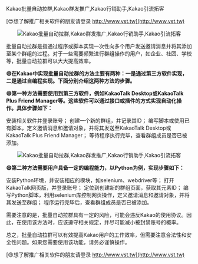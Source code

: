 Kakao批量自动拉群,Kakao群发推广,Kakao行销助手,Kakao引流拓客

[😍想了解推广相关软件的朋友请登录 http://www.vst.tw](http://www.vst.tw)

 <center><img src="https://vst.tw/MP4/tuiguang/png/7.png" alt="Kakao批量自动拉群,Kakao群发推广,Kakao行销助手,Kakao引流拓客"></center>

批量自动拉群是指通过程序或脚本实现一次性向多个用户发送邀请消息并将其添加至某个群组的过程。对于一些需要频繁进行群组操作的用户，如企业、社团、学校等，批量自动拉群可以大大提高效率。

**😄在Kakao中实现批量自动拉群的方法主要有两种：一是通过第三方软件实现，二是通过自编程实现。下面分别介绍这两种方法的步骤。**

**😄第一种方法需要使用到第三方软件，例如KakaoTalk Desktop或KakaoTalk Plus Friend Manager等。这些软件可以通过接口或插件的方式实现自动化操作。具体步骤如下：**

安装相关软件并登录账号；
创建一个新的群组，并记录其ID；
编写脚本或使用已有脚本，定义邀请消息和邀请对象，并将其发送至KakaoTalk Desktop或KakaoTalk Plus Friend Manager；
等待程序执行完毕，查看群组成员是否已被添加。

 <center><img src="https://vst.tw/MP4/tuiguang/png/0.png" alt="Kakao批量自动拉群,Kakao群发推广,Kakao行销助手,Kakao引流拓客"></center>

**😄第二种方法需要用户具备一定的编程能力，以Python为例，实现步骤如下：**

安装Python环境，并安装相应的模块，如selenium、webdriver等；
打开KakaoTalk网页版，并登录账号；
定位到创建新的群组页面，获取其元素ID；
编写Python脚本，利用selenium库控制网页操作，定义邀请消息和邀请对象，并将其发送至群组；
程序运行完毕后，查看群组成员是否已被添加。

需要注意的是，批量自动拉群具有一定的风险，可能会违反Kakao的使用协议。因此，在使用该方法时，应该遵守相关规定，并尽可能减小被封禁账号的概率。

总之，批量自动拉群可以有效提高Kakao用户的工作效率，但需要注意合法性和安全性问题。如果您需要使用该功能，请务必谨慎操作。

[😍想了解推广相关软件的朋友请登录 http://www.vst.tw](http://www.vst.tw)



